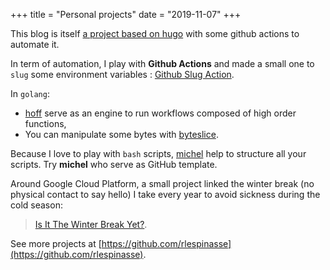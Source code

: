 +++
title = "Personal projects"
date = "2019-11-07"
+++

This blog is itself [a project based on hugo](https://github.com/rlespinasse/rlespinasse.github.io) with some github actions to automate it.

In term of automation, I play with **Github Actions** and made a small one to `slug` some environment variables : [Github Slug Action](https://github.com/marketplace/actions/github-slug).

In `golang`:

* [hoff](https://github.com/rlespinasse/hoff) serve as an engine to run workflows composed of high order functions,
* You can manipulate some bytes with [byteslice](https://github.com/rlespinasse/byteslice).

Because I love to play with `bash` scripts, [michel](https://github.com/rlespinasse/michel) help to structure all your scripts.
Try **michel** who serve as GitHub template.

Around Google Cloud Platform, a small project linked the winter break (no physical contact to say hello) I take every year to avoid sickness during the cold season: 

> [Is It The Winter Break Yet?](https://github.com/rlespinasse/IsItTheWinterBreakYet).

See more projects at [https://github.com/rlespinasse](https://github.com/rlespinasse).
